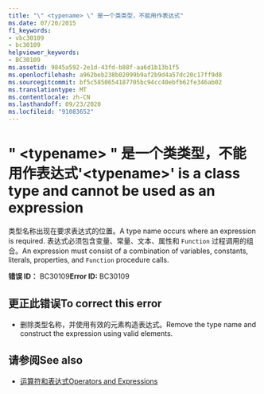 ```yaml
---
title: "\" <typename> \" 是一个类类型，不能用作表达式"
ms.date: 07/20/2015
f1_keywords:
- vbc30109
- bc30109
helpviewer_keywords:
- BC30109
ms.assetid: 9845a592-2e1d-43fd-b88f-aa6d1b13b1f5
ms.openlocfilehash: a962beb238b02099b9af2b9d4a57dc20c17ff9d8
ms.sourcegitcommit: bf5c5850654187705bc94cc40ebfb62fe346ab02
ms.translationtype: MT
ms.contentlocale: zh-CN
ms.lasthandoff: 09/23/2020
ms.locfileid: "91083652"
---
```

# <a name="typename-is-a-class-type-and-cannot-be-used-as-an-expression"></a><span data-ttu-id="fa8d3-102">" \<typename> " 是一个类类型，不能用作表达式</span><span class="sxs-lookup"><span data-stu-id="fa8d3-102">'\<typename>' is a class type and cannot be used as an expression</span></span>

<span data-ttu-id="fa8d3-103">类型名称出现在要求表达式的位置。</span><span class="sxs-lookup"><span data-stu-id="fa8d3-103">A type name occurs where an expression is required.</span></span> <span data-ttu-id="fa8d3-104">表达式必须包含变量、常量、文本、属性和 `Function` 过程调用的组合。</span><span class="sxs-lookup"><span data-stu-id="fa8d3-104">An expression must consist of a combination of variables, constants, literals, properties, and `Function` procedure calls.</span></span>  
  
 <span data-ttu-id="fa8d3-105">**错误 ID：** BC30109</span><span class="sxs-lookup"><span data-stu-id="fa8d3-105">**Error ID:** BC30109</span></span>  
  
## <a name="to-correct-this-error"></a><span data-ttu-id="fa8d3-106">更正此错误</span><span class="sxs-lookup"><span data-stu-id="fa8d3-106">To correct this error</span></span>  
  
- <span data-ttu-id="fa8d3-107">删除类型名称，并使用有效的元素构造表达式。</span><span class="sxs-lookup"><span data-stu-id="fa8d3-107">Remove the type name and construct the expression using valid elements.</span></span>  
  
## <a name="see-also"></a><span data-ttu-id="fa8d3-108">请参阅</span><span class="sxs-lookup"><span data-stu-id="fa8d3-108">See also</span></span>

- [<span data-ttu-id="fa8d3-109">运算符和表达式</span><span class="sxs-lookup"><span data-stu-id="fa8d3-109">Operators and Expressions</span></span>](../programming-guide/language-features/operators-and-expressions/index.md)
